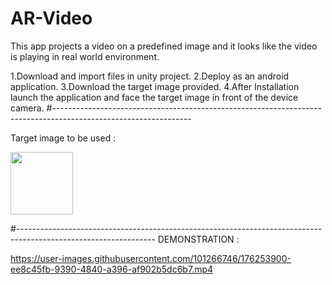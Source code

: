 # AR-Video
This app projects a video on a predefined image and it looks like the video is playing in real world environment.

1.Download and import files in unity project.
2.Deploy as an android application.
3.Download the target image provided.
4.After Installation launch the application and face the target image in front of the device camera.
#----------------------------------------------------------------------------------------------------------------

Target image to be used :

<img src="https://user-images.githubusercontent.com/101266746/176253702-23f07226-9e25-498c-a681-9c50ea709758.jpeg" width="100">

#----------------------------------------------------------------------------------------------------------------
DEMONSTRATION :

https://user-images.githubusercontent.com/101266746/176253900-ee8c45fb-9390-4840-a396-af902b5dc6b7.mp4

